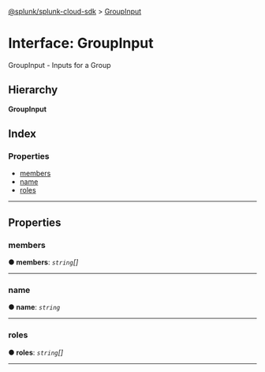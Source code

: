 [@splunk/splunk-cloud-sdk](../README.md) > [GroupInput](../interfaces/groupinput.md)

# Interface: GroupInput

GroupInput - Inputs for a Group

## Hierarchy

**GroupInput**

## Index

### Properties

* [members](groupinput.md#members)
* [name](groupinput.md#name)
* [roles](groupinput.md#roles)

---

## Properties

<a id="members"></a>

###  members

**● members**: *`string`[]*

___
<a id="name"></a>

###  name

**● name**: *`string`*

___
<a id="roles"></a>

###  roles

**● roles**: *`string`[]*

___

